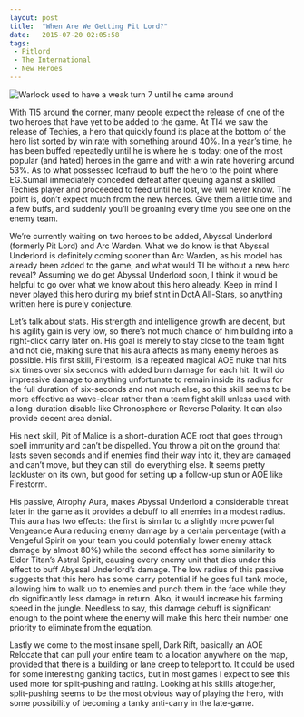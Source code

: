 ```yaml
---
layout: post
title:  "When Are We Getting Pit Lord?"
date:   2015-07-20 02:05:58
tags:
 - Pitlord
 - The International
 - New Heroes
---
```

![Warlock used to have a weak turn 7 until he came around](http://johnygall.github.io/assets/articleImages/pitlord.png)

With TI5 around the corner, many people expect the release of one of the two heroes that have yet to be added to the game. At TI4 we saw the release of Techies, a hero that quickly found its place at the bottom of the hero list sorted by win rate with something around 40%. In a year’s time, he has been buffed repeatedly until he is where he is today: one of the most popular (and hated) heroes in the game and with a win rate hovering around 53%. As to what possessed Icefraud to buff the hero to the point where EG.Sumail immediately conceded defeat after queuing against a skilled Techies player and proceeded to feed until he lost, we will never know. The point is, don’t expect much from the new heroes. Give them a little time and a few buffs, and suddenly you’ll be groaning every time you see one on the enemy team.

We’re currently waiting on two heroes to be added, Abyssal Underlord (formerly Pit Lord) and Arc Warden. What we do know is that Abyssal Underlord is definitely coming sooner than Arc Warden, as his model has already been added to the game, and what would TI be without a new hero reveal? Assuming we do get Abyssal Underlord soon, I think it would be helpful to go over what we know about this hero already. Keep in mind I never played this hero during my brief stint in DotA All-Stars, so anything written here is purely conjecture.

Let’s talk about stats. His strength and intelligence growth are decent, but his agility gain is very low, so there’s not much chance of him building into a right-click carry later on. His goal is merely to stay close to the team fight and not die, making sure that his aura affects as many enemy heroes as possible.
His first skill, Firestorm, is a repeated magical AOE nuke that hits six times over six seconds with added burn damage for each hit. It will do impressive damage to anything unfortunate to remain inside its radius for the full duration of six-seconds and not much else, so this skill seems to be more effective as wave-clear rather than a team fight skill unless used with a long-duration disable like Chronosphere or Reverse Polarity. It can also provide decent area denial.

His next skill, Pit of Malice is a short-duration AOE root that goes through spell immunity and can’t be dispelled. You throw a pit on the ground that lasts seven seconds and if enemies find their way into it, they are damaged and can’t move, but they can still do everything else. It seems pretty lackluster on its own, but good for setting up a follow-up stun or AOE like Firestorm.

His passive, Atrophy Aura, makes Abyssal Underlord a considerable threat later in the game as it provides a debuff to all enemies in a modest radius. This aura has two effects: the first is similar to a slightly more powerful Vengeance Aura reducing enemy damage by a certain percentage (with a Vengeful Spirit on your team you could potentially lower enemy attack damage by almost 80%) while the second effect has some similarity to Elder Titan’s Astral Spirit, causing every enemy unit that dies under this effect to buff Abyssal Underlord’s damage. The low radius of this passive suggests that this hero has some carry potential if he goes full tank mode, allowing him to walk up to enemies and punch them in the face while they do significantly less damage in return. Also, it would increase his farming speed in the jungle. Needless to say, this damage debuff is significant enough to the point where the enemy will make this hero their number one priority to eliminate from the equation.

Lastly we come to the most insane spell, Dark Rift, basically an AOE Relocate that can pull your entire team to a location anywhere on the map, provided that there is a building or lane creep to teleport to. It could be used for some interesting ganking tactics, but in most games I expect to see this used more for split-pushing and ratting. Looking at his skills altogether, split-pushing seems to be the most obvious way of playing the hero, with some possibility of becoming a tanky anti-carry in the late-game.

